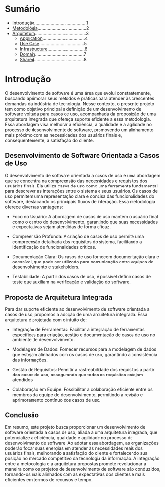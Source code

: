 # Sumário

- [Introdução](README.md)..........................................1
- [Metodológia](7-metodologia.md).......................................2
- [Arquitetura](8-definicao_arq.md).........................................3
    - [Application](2-application.md)..................................4
    - [Use Case](3-use_case.md)....................................5
    - [Infrastructure](4-infra.md)..............................6
    - [Domain](5-domain.md).......................................7
    - [Shared](9-shared.md)........................................8



# Introdução

O desenvolvimento de software é uma área que evolui constantemente, buscando aprimorar seus métodos e práticas para atender às crescentes demandas da indústria de tecnologia. Nesse contexto, o presente projeto tem como objetivo principal a definição de um desenvolvimento de software voltada para casos de uso, acompanhada da proposição de uma arquitetura integrada que ofereça suporte eficiente a essa metodologia. Essa abordagem visa melhorar a eficiência, a qualidade e a agilidade no processo de desenvolvimento de software, promovendo um alinhamento mais próximo com as necessidades dos usuários finais e, consequentemente, a satisfação do cliente.

## Desenvolvimento de Software Orientada a Casos de Uso

O desenvolvimento de software orientada a casos de uso é uma abordagem que se concentra na compreensão das necessidades e requisitos dos usuários finais. Ela utiliza casos de uso como uma ferramenta fundamental para descrever as interações entre o sistema e seus usuários. Os casos de uso permitem uma representação clara e concisa das funcionalidades do software, destacando os principais fluxos de interação. Essa metodologia oferece diversas vantagens:

- Foco no Usuário: A abordagem de casos de uso mantém o usuário final como o centro do desenvolvimento, garantindo que suas necessidades e expectativas sejam atendidas de forma eficaz.

- Compreensão Profunda: A criação de casos de uso permite uma compreensão detalhada dos requisitos do sistema, facilitando a identificação de funcionalidades críticas.

- Documentação Clara: Os casos de uso fornecem documentação clara e acessível, que pode ser utilizada para comunicação entre equipes de desenvolvimento e stakeholders.

- Testabilidade: A partir dos casos de uso, é possível definir casos de teste que auxiliam na verificação e validação do software.

## Proposta de Arquitetura Integrada

Para dar suporte eficiente ao desenvolvimento de software orientada a casos de uso, propomos a adoção de uma arquitetura integrada. Essa arquitetura é projetada com o intuito de:

- Integração de Ferramentas: Facilitar a integração de ferramentas específicas para criação, gestão e documentação de casos de uso no ambiente de desenvolvimento.

- Modelagem de Dados: Fornecer recursos para a modelagem de dados que estejam alinhados com os casos de uso, garantindo a consistência das informações.

- Gestão de Requisitos: Permitir a rastreabilidade dos requisitos a partir dos casos de uso, assegurando que todos os requisitos estejam atendidos.

- Colaboração em Equipe: Possibilitar a colaboração eficiente entre os membros da equipe de desenvolvimento, permitindo a revisão e aprimoramento contínuo dos casos de uso.

## Conclusão

Em resumo, este projeto busca proporcionar um desenvolvimento de software orientada a casos de uso, aliada a uma arquitetura integrada, que potencialize a eficiência, qualidade e agilidade no processo de desenvolvimento de software. Ao adotar essa abordagem, as organizações poderão focar suas energias em atender às necessidades reais dos usuários finais, melhorando a satisfação do cliente e fortalecendo sua posição no mercado competitivo da tecnologia da informação. A integração entre a metodologia e a arquitetura propostas promete revolucionar a maneira como os projetos de desenvolvimento de software são conduzidos, tornando-os mais alinhados com as expectativas dos clientes e mais eficientes em termos de recursos e tempo.


